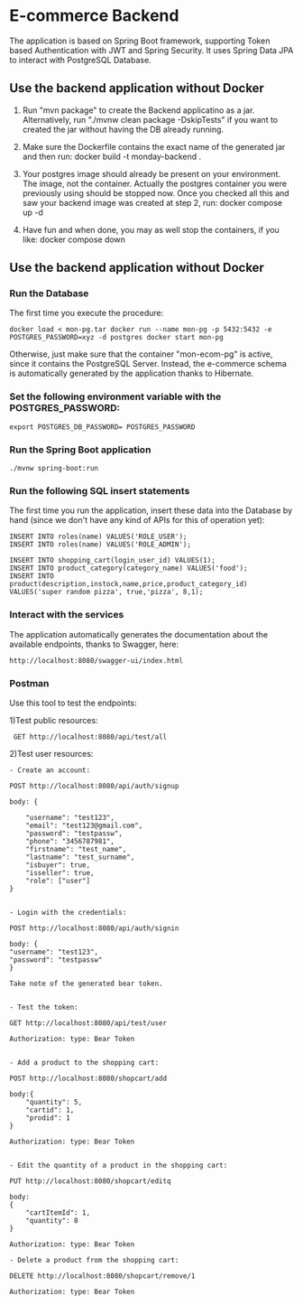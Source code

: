 # E-commerce Backend
The application is based on Spring Boot framework, supporting Token based Authentication with JWT and Spring Security.
It uses Spring Data JPA to interact with PostgreSQL Database.

## Use the backend application without Docker
1. Run "mvn package" to create the Backend applicatino as a jar. Alternatively, run "./mvnw clean package -DskipTests" if you want to created the jar without having the DB already running.

2. Make sure the Dockerfile contains the exact name of the generated jar and then run:
docker build -t monday-backend .

3. Your postgres image should already be present on your environment. The image, not the container. Actually the postgres container you were previously using should be stopped now. Once you checked all this and saw your backend image was created at step 2, run: docker compose up -d

4. Have fun and when done, you may as well stop the containers, if you like: docker compose down



## Use the backend application without Docker
### Run the Database
The first time you execute the procedure:
```
docker load < mon-pg.tar docker run --name mon-pg -p 5432:5432 -e POSTGRES_PASSWORD=xyz -d postgres docker start mon-pg
```
Otherwise, just make sure that the container "mon-ecom-pg" is active, since it contains the PostgreSQL Server.
Instead, the e-commerce schema is automatically generated by the application thanks to Hibernate.

### Set the following environment variable with the POSTGRES_PASSWORD:
```
export POSTGRES_DB_PASSWORD= POSTGRES_PASSWORD
```

### Run the Spring Boot application
```
./mvnw spring-boot:run
```

### Run the following SQL insert statements 
The first time you run the application, insert these data into the Database by hand (since we don't have any kind of APIs for this of operation yet):
```
INSERT INTO roles(name) VALUES('ROLE_USER');
INSERT INTO roles(name) VALUES('ROLE_ADMIN');

INSERT INTO shopping_cart(login_user_id) VALUES(1);
INSERT INTO product_category(category_name) VALUES('food');
INSERT INTO product(description,instock,name,price,product_category_id) VALUES('super random pizza', true,'pizza', 8,1);
```
### Interact with the services
The application automatically generates the documentation about the available endpoints, thanks to Swagger, here:
```
http://localhost:8080/swagger-ui/index.html
```
### Postman
Use this tool to test the endpoints:

1)Test public resources:
```
 GET http://localhost:8080/api/test/all
```
2)Test user resources:
``` 
- Create an account:

POST http://localhost:8080/api/auth/signup

body: {  
    
    "username": "test123",
    "email": "test123@gmail.com",
    "password": "testpassw",
    "phone": "3456787981",
    "firstname": "test_name",
    "lastname": "test_surname",
    "isbuyer": true,
    "isseller": true,
    "role": ["user"]
}   


- Login with the credentials:

POST http://localhost:8080/api/auth/signin

body: {  
"username": "test123",
"password": "testpassw"
}

Take note of the generated bear token.


- Test the token: 

GET http://localhost:8080/api/test/user

Authorization: type: Bear Token


- Add a product to the shopping cart:

POST http://localhost:8080/shopcart/add

body:{
    "quantity": 5,
    "cartid": 1,
    "prodid": 1
}

Authorization: type: Bear Token


- Edit the quantity of a product in the shopping cart:

PUT http://localhost:8080/shopcart/editq

body:
{
    "cartItemId": 1,
    "quantity": 8
}

Authorization: type: Bear Token

- Delete a product from the shopping cart:

DELETE http://localhost:8080/shopcart/remove/1

Authorization: type: Bear Token
``` 
